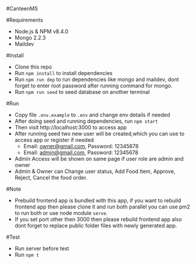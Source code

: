 #CanteenMS

#Requirements
* Node.js & NPM v8.4.0
* Mongo 2.2.3
* Maildev

#Install
* Clone this repo
* Run `npm install` to install dependencies
* Run `npm run dep` to run dependencies like mongo and maildev, dont forget to enter root password
after running command for mongo.
* Run `npm run seed` to seed database on another terminal

#Run
* Copy file `.env.example` to `.env` and change env details if needed
* After doing seed and running dependencies, run `npm start`
* Then visit http://localhost:3000 to access app
* After running seed two new user will be created,which you can use to access app or register if needed
    - Email: owner@gmail.com, Password: 12345678
    - Email: admin@gmail.com, Password: 12345678
* Admin Access will be shown on same page if user role are admin and owner
* Admin & Owner can Change user status, Add Food Item, Approve, Reject, Cancel the food order.

#Note
* Prebuild frontend app is bundled with this app, if you want to rebuild
frontend app then please clone it and run both parallel you can use pm2 to
run both or use node module `serve`.
* If you set port other then 3000 then please rebuild frontend app also dont forget
to replace public folder files with newly generated app.

#Test
* Run server before test
* Run `npm t`
  

